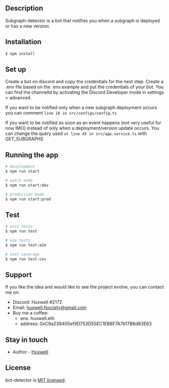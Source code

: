 ## Description

Subgraph-detector is a bot that notifies you when a subgraph is deployed or has a new version.

## Installation

```bash
$ npm install
```
## Set up

Create a bot on discord and copy the credentials for the next step.
Create a .env file based on the .env.example and put the credentials of your bot.
You can find the channelId by activating the Discord Developer mode in settings > advanced.

If you want to be notified only when a new subgraph deployment occurs you can comment `line 18 in src/configs/config.ts`

If you want to be notified as soon as an event happens (not very useful for now IMO)
instead of only when a deployment/version update occurs. You can change the query used `at line 45 in src/app.service.ts` with GET_SUBGRAPHS

## Running the app

```bash
# development
$ npm run start

# watch mode
$ npm run start:dev

# production mode
$ npm run start:prod
```

## Test

```bash
# unit tests
$ npm run test

# e2e tests
$ npm run test:e2e

# test coverage
$ npm run test:cov
```

## Support

If you like the idea and would like to see the project evolve, you can contact me on:
- Discord: Huxwell #2172
- Email: huxwell.fsociety@gmail.com
- Buy me a coffee:
  - ens: huxwell.eth
  - address: 0xC9a238405ef9D753D55EC1EB8F7A7b17B8d83E63

## Stay in touch

- Author - [Huxwell](https://twitter.com/huxwell_)

## License

bot-detector is [MIT licensed](LICENSE).
